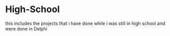 # High-School
this includes the projects that i have done while i was still in high school and were done in Delphi
